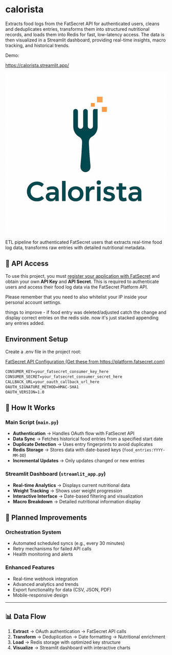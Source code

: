 # calorista

Extracts food logs from the FatSecret API for authenticated users, cleans and deduplicates entries, transforms them into structured nutritional records, and loads them into Redis for fast, low-latency access. The data is then visualized in a Streamlit dashboard, providing real-time insights, macro tracking, and historical trends.

Demo:

https://calorista.streamlit.app/

![Calorista Icon](./icon.jpg)

ETL pipeline for authenticated FatSecret users that extracts real-time food log data, transforms raw entries with detailed nutritional metadata.

## 🔑 API Access

To use this project, you must [register your application with FatSecret](https://platform.fatsecret.com/api/Default.aspx?screen=rapiintro) and obtain your own **API Key** and **API Secret**. This is required to authenticate users and access their food log data via the FatSecret Platform API.

Please remember that you need to also whitelist your IP inside your personal account settings.

things to improve - if food entry was deleted/adjusted catch the change and display correct entries on the redis side.
now it's just stacked appending any entries added.

## Environment Setup

Create a .env file in the project root:

[FatSecret API Configuration (Get these from https://platform.fatsecret.com)](https://platform.fatsecret.com)

```
CONSUMER_KEY=your_fatsecret_consumer_key_here
CONSUMER_SECRET=your_fatsecret_consumer_secret_here
CALLBACK_URL=your_oauth_callback_url_here
OAUTH_SIGNATURE_METHOD=HMAC-SHA1
OAUTH_VERSION=1.0
```

## 🔄 How It Works

### Main Script (`main.py`)
- **Authentication** → Handles OAuth flow with FatSecret API  
- **Data Sync** → Fetches historical food entries from a specified start date  
- **Duplicate Detection** → Uses entry fingerprints to avoid duplicates  
- **Redis Storage** → Stores data with date-based keys (`food_entries:YYYY-MM-DD`)  
- **Incremental Updates** → Only updates changed or new entries

### Streamlit Dashboard (`streamlit_app.py`)
- **Real-time Analytics** → Displays current nutritional data  
- **Weight Tracking** → Shows user weight progression  
- **Interactive Interface** → Date-based filtering and visualization  
- **Macro Breakdown** → Detailed nutritional information display

## 🔧 Planned Improvements

### Orchestration System
- Automated scheduled syncs (e.g., every 30 minutes)  
- Retry mechanisms for failed API calls  
- Health monitoring and alerts

### Enhanced Features
- Real-time webhook integration  
- Advanced analytics and trends  
- Export functionality for data (CSV, JSON, PDF)  
- Mobile-responsive design

---

## 📊 Data Flow
1. **Extract** → OAuth authentication → FatSecret API calls  
2. **Transform** → Deduplication → Date formatting → Nutritional enrichment  
3. **Load** → Redis storage with optimized key structure  
4. **Visualize** → Streamlit dashboard with interactive charts
